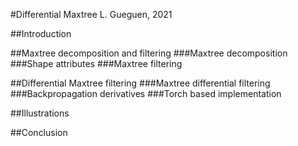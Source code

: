 #Differential Maxtree
L. Gueguen, 2021

##Introduction

##Maxtree decomposition and filtering
###Maxtree decomposition
###Shape attributes
###Maxtree filtering

##Differential Maxtree filtering
###Maxtree differential filtering
###Backpropagation derivatives
###Torch based implementation

##Illustrations

##Conclusion
